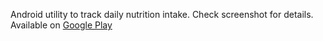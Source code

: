 Android utility to track daily nutrition intake. Check screenshot for details.\
Available on [Google Play](https://play.google.com/store/apps/details?id=com.coffeemonster.easynutritiontracker)